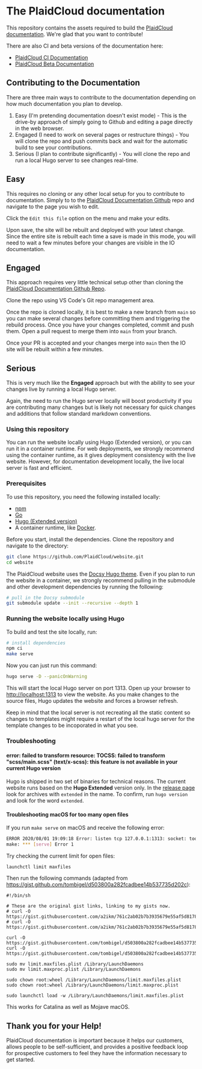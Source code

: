 # The PlaidCloud documentation

This repository contains the assets required to build the [PlaidCloud documentation](https://docs.plaidcloud.com/). We're glad that you want to contribute!

There are also CI and beta versions of the documentation here:
 * [PlaidCloud CI Documentation](https://docs.plaidcloud.io)
 * [PlaidCloud Beta Documentation](https://docs.plaidcloud.net)

## Contributing to the Documentation

There are three main ways to contribute to the documentation depending on how much documentation you plan to develop.
1. Easy (I'm pretending documentation doesn't exist mode) - This is the drive-by approach of simply going to Github and editing a page directly in the web browser.
2. Engaged (I need to work on several pages or restructure things) - You will clone the repo and push commits back and wait for the automatic build to see your contributions.
3. Serious (I plan to contribute significantly) - You will clone the repo and run a local Hugo server to see changes real-time.

## Easy

This requires no cloning or any other local setup for you to contribute to documentation.  Simply to to the [PlaidCloud Documentation Github](https://github.com/PlaidCloud/plaidcloud-docs) repo and navigate
to the page you wish to edit.

Click the `Edit this file` option on the menu and make your edits.

Upon save, the site will be rebuilt and deployed with your latest change.  Since the entire site is rebuilt each time a save is made in this mode, you will need to wait a few minutes before your changes are visible in the IO documentation.

## Engaged

This approach requires very little technical setup other than cloning the [PlaidCloud Documentation Github Repo](https://github.com/PlaidCloud/plaidcloud-docs).

Clone the repo using VS Code's Git repo management area.

Once the repo is cloned locally, it is best to make a new branch from `main` so you can make several changes before committing them and triggering the rebuild process.  Once you have your changes completed,
commit and push them.  Open a pull request to merge them into `main` from your branch.

Once your PR is accepted and your changes merge into `main` then the IO site will be rebuilt within a few minutes.

## Serious

This is very much like the **Engaged** approach but with the ability to see your changes live by running a local Hugo server.

Again, the need to run the Hugo server locally will boost productivity if you are contributing many changes but is likely not necessary for quick changes and additions that follow standard 
markdown conventions.

### Using this repository

You can run the website locally using Hugo (Extended version), or you can run it in a container runtime. For web deployments, we strongly recommend using the container runtime, as it gives deployment consistency with the live website.
However, for documentation development locally, the live local server is fast and efficient.

### Prerequisites

To use this repository, you need the following installed locally:

- [npm](https://www.npmjs.com/)
- [Go](https://golang.org/)
- [Hugo (Extended version)](https://gohugo.io/)
- A container runtime, like [Docker](https://www.docker.com/).

Before you start, install the dependencies. Clone the repository and navigate to the directory:

```bash
git clone https://github.com/PlaidCloud/website.git
cd website
```

The PlaidCloud website uses the [Docsy Hugo theme](https://github.com/google/docsy#readme). Even if you plan to run the website in a container, we strongly recommend pulling in the submodule and other development dependencies by running the following:

```bash
# pull in the Docsy submodule
git submodule update --init --recursive --depth 1
```

### Running the website locally using Hugo

To build and test the site locally, run:

```bash
# install dependencies
npm ci
make serve
```

Now you can just run this command:

```bash
hugo serve -D --panicOnWarning
```

This will start the local Hugo server on port 1313. Open up your browser to <http://localhost:1313> to view the website. As you make changes to the source files, Hugo updates the website and forces a browser refresh.

Keep in mind that the local server is not recreating all the static content so changes to templates might require a restart of the local hugo server for the template changes to be incoporated in what you see.


### Troubleshooting

#### error: failed to transform resource: TOCSS: failed to transform "scss/main.scss" (text/x-scss): this feature is not available in your current Hugo version

Hugo is shipped in two set of binaries for technical reasons. The current website runs based on the **Hugo Extended** version only. In the [release page](https://github.com/gohugoio/hugo/releases) look for archives with `extended` in the name. To confirm, run `hugo version` and look for the word `extended`.

#### Troubleshooting macOS for too many open files

If you run `make serve` on macOS and receive the following error:

```bash
ERROR 2020/08/01 19:09:18 Error: listen tcp 127.0.0.1:1313: socket: too many open files
make: *** [serve] Error 1
```

Try checking the current limit for open files:

`launchctl limit maxfiles`

Then run the following commands (adapted from <https://gist.github.com/tombigel/d503800a282fcadbee14b537735d202c>):

```shell
#!/bin/sh

# These are the original gist links, linking to my gists now.
# curl -O https://gist.githubusercontent.com/a2ikm/761c2ab02b7b3935679e55af5d81786a/raw/ab644cb92f216c019a2f032bbf25e258b01d87f9/limit.maxfiles.plist
# curl -O https://gist.githubusercontent.com/a2ikm/761c2ab02b7b3935679e55af5d81786a/raw/ab644cb92f216c019a2f032bbf25e258b01d87f9/limit.maxproc.plist

curl -O https://gist.githubusercontent.com/tombigel/d503800a282fcadbee14b537735d202c/raw/ed73cacf82906fdde59976a0c8248cce8b44f906/limit.maxfiles.plist
curl -O https://gist.githubusercontent.com/tombigel/d503800a282fcadbee14b537735d202c/raw/ed73cacf82906fdde59976a0c8248cce8b44f906/limit.maxproc.plist

sudo mv limit.maxfiles.plist /Library/LaunchDaemons
sudo mv limit.maxproc.plist /Library/LaunchDaemons

sudo chown root:wheel /Library/LaunchDaemons/limit.maxfiles.plist
sudo chown root:wheel /Library/LaunchDaemons/limit.maxproc.plist

sudo launchctl load -w /Library/LaunchDaemons/limit.maxfiles.plist
```

This works for Catalina as well as Mojave macOS.

## Thank you for your Help!

PlaidCloud documentation is important because it helps our customers, allows people to be self-sufficient, and provides a positive feedback loop
for prospective customers to feel they have the information necessary to get started.
